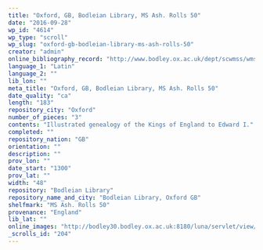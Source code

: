 ```yaml
---
title: "Oxford, GB, Bodleian Library, MS Ash. Rolls 50"
date: "2016-09-28"
wp_id: "4614"
wp_type: "scroll"
wp_slug: "oxford-gb-bodleian-library-ms-ash-rolls-50"
creator: "admin"
online_bibliography_record: "http://www.bodley.ox.ac.uk/dept/scwmss/wmss/online/medieval/ashmole/ashmole-rolls.html"
language_1: "Latin"
language_2: ""
lib_lon: ""
meta_title: "Oxford, GB, Bodleian Library, MS Ash. Rolls 50"
date_quality: "ca"
length: "183"
repository_city: "Oxford"
number_of_pieces: "3"
contents: "Illustrated genealogy of the Kings of England to Edward I."
completed: ""
repository_nation: "GB"
orientation: ""
description: ""
prov_lon: ""
date_start: "1300"
prov_lat: ""
width: "48"
repository: "Bodleian Library"
repository_name_and_city: "Bodleian Library, Oxford GB"
shelfmark: "MS Ash. Rolls 50"
provenance: "England"
lib_lat: ""
online_images: "http://bodley30.bodley.ox.ac.uk:8180/luna/servlet/view/search?q=Shelfmark=%22MS.%20Ash.%20Rolls%2050%22"
_scrolls_id: "204"
---
```



